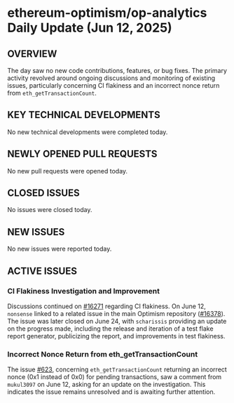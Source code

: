 # ethereum-optimism/op-analytics Daily Update (Jun 12, 2025)
## OVERVIEW 
The day saw no new code contributions, features, or bug fixes. The primary activity revolved around ongoing discussions and monitoring of existing issues, particularly concerning CI flakiness and an incorrect nonce return from `eth_getTransactionCount`.

## KEY TECHNICAL DEVELOPMENTS
No new technical developments were completed today.

## NEWLY OPENED PULL REQUESTS
No new pull requests were opened today.

## CLOSED ISSUES
No issues were closed today.

## NEW ISSUES
No new issues were reported today.

## ACTIVE ISSUES
### CI Flakiness Investigation and Improvement
Discussions continued on [#16271](https://github.com/ethereum-optimism/op-analytics/issues/16271) regarding CI flakiness. On June 12, `nonsense` linked to a related issue in the main Optimism repository ([#16378](https://github.com/ethereum-optimism/optimism/issues/16378)). The issue was later closed on June 24, with `scharissis` providing an update on the progress made, including the release and iteration of a test flake report generator, publicizing the report, and improvements in test flakiness.

### Incorrect Nonce Return from eth_getTransactionCount
The issue [#623](https://github.com/ethereum-optimism/op-analytics/issues/623), concerning `eth_getTransactionCount` returning an incorrect nonce (0x1 instead of 0x0) for pending transactions, saw a comment from `mukul3097` on June 12, asking for an update on the investigation. This indicates the issue remains unresolved and is awaiting further attention.
